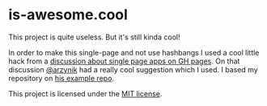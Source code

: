 # is-awesome.cool

This project is quite useless. But it's still kinda cool!

In order to make this single-page and not use hashbangs I used a cool little hack from
a [discussion about single page apps on GH pages](https://github.com/isaacs/github/issues/408). On that discussion
[@arzynik](https://github.com/arzynik) had a really cool suggestion which I used. I based my repository on [his example repo](https://github.com/arzynik/gh-pages-spa).

This project is licensed under the [MIT license](https://github.com/sebastianbarfurth/is-awesome.cool/blob/master/LICENSE).

